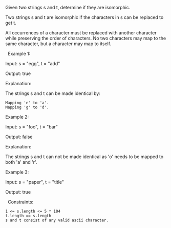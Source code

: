 Given two strings s and t, determine if they are isomorphic.

Two strings s and t are isomorphic if the characters in s can be replaced to get t.

All occurrences of a character must be replaced with another character while preserving the order of characters. No two characters may map to the same character, but a character may map to itself.

 
Example 1:


Input: s = "egg", t = "add"

Output: true

Explanation:

The strings s and t can be made identical by:


	Mapping 'e' to 'a'.
	Mapping 'g' to 'd'.



Example 2:


Input: s = "foo", t = "bar"

Output: false

Explanation:

The strings s and t can not be made identical as 'o' needs to be mapped to both 'a' and 'r'.


Example 3:


Input: s = "paper", t = "title"

Output: true


 
Constraints:


	1 <= s.length <= 5 * 104
	t.length == s.length
	s and t consist of any valid ascii character.

